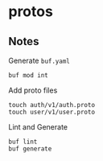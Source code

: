 # protos

## Notes

Generate `buf.yaml`

```shell
buf mod int
```

Add proto files

```shell
touch auth/v1/auth.proto
touch user/v1/user.proto
```

Lint and Generate

```shell
buf lint
buf generate
```
